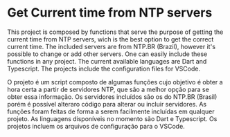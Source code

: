 # Get Current time from NTP servers

This project is composed by functions that serve the purpose of getting the current time from NTP servers, wich is the best option to get the correct current time. The included servers are from NTP.BR (Brazil), however it's possible to change or add other servers.
One can easily include these functions in any project. The current available languages are Dart and Typescript.
The projects include the configuration files for VSCode.

O projeto é um script composto de algumas funções cujo objetivo é obter a hora certa a partir de servidores NTP, que são a melhor opção para se obter essa informação. Os servidores incluídos são os do NTP.BR (Brasil) porém é possível alteraro código para alterar ou incluir servidores.
As funções foram feitas de forma a serem facilmente incluídas em qualquer projeto. As linguagens disponíveis no momento são Dart e Typescript.
Os projetos incluem os arquivos de configuração para o VSCode.


